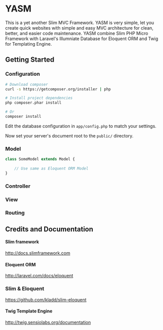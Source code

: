 # YASM
This is a yet another Slim MVC Framework.
YASM is very simple, let you create quick websites with simple and easy MVC architecture for clean, better, and easier code maintenance.
YASM combine Slim PHP Micro Framework with Laravel's Illumniate Database for Eloquent ORM and Twig for Templating Engine.

## Getting Started

### Configuration 
```bash
# Download composer
curl -s https://getcomposer.org/installer | php

# Install project dependencies
php composer.phar install

# Or
composer install
```

Edit the database configuration in `app/config.php` to match your settings.

Now set your server's document root to the `public/` directory.

### Model
```php
class SomeModel extends Model {
	
	// Use same as Eloquent ORM Model
}
```

### Controller

### View

### Routing

## Credits and Documentation

#### Slim framework
http://docs.slimframework.com

#### Eloquent ORM
http://laravel.com/docs/eloquent

### Slim & Eloquent
https://github.com/kladd/slim-eloquent

#### Twig Template Engine
http://twig.sensiolabs.org/documentation
